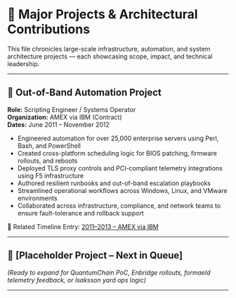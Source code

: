 # 🧠 Major Projects & Architectural Contributions

This file chronicles large-scale infrastructure, automation, and system architecture projects — each showcasing scope, impact, and technical leadership.

---

## 🔧 Out-of-Band Automation Project  
**Role:** Scripting Engineer / Systems Operator  
**Organization:** AMEX via IBM (Contract)  
**Dates:** June 2011 – November 2012  

- Engineered automation for over 25,000 enterprise servers using Perl, Bash, and PowerShell  
- Created cross-platform scheduling logic for BIOS patching, firmware rollouts, and reboots  
- Deployed TLS proxy controls and PCI-compliant telemetry integrations using F5 infrastructure  
- Authored resilient runbooks and out-of-band escalation playbooks  
- Streamlined operational workflows across Windows, Linux, and VMware environments  
- Collaborated across infrastructure, compliance, and network teams to ensure fault-tolerance and rollback support  

🔗 Related Timeline Entry: [2011–2013 – AMEX via IBM](timeline.md)

---

## 🚧 [Placeholder Project – Next in Queue]  
_(Ready to expand for QuantumChain PoC, Enbridge rollouts, formaeld telemetry feedback, or Isaksson yard ops logic)_

---
